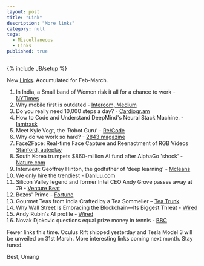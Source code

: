 ```yaml
---
layout: post
title: "Link"
description: "More links"
category: null
tags: 
  - Miscellaneous
  - Links
published: true
---
```

 
{% include JB/setup %}

<p>
New <a href="http://umangsaini.in/tags/#Links-ref">Links</a>. Accumulated for Feb-March.
</p>

1. In India, a Small band of Women risk it all for a chance to work - [NYTimes](http://www.nytimes.com/2016/01/31/world/asia/indian-women-labor-work-force.html?_r=0)
2. Why mobile first is outdated - [Intercom, Medium](https://medium.com/intercom-inside/why-mobile-first-is-outdated-f10a3dc357bd#.pujcz8p6i)
3. Do you really need 10,000 steps a day? - [Cardiogr.am](https://blog.cardiogr.am/2016/02/12/do-you-really-need-10000-steps-a-day-2/)
4. How to Code and Understand DeepMind's Neural Stack Machine. - [Iamtrask](https://iamtrask.github.io/2016/02/25/deepminds-neural-stack-machine/?i=4)
5. Meet Kyle Vogt, the ‘Robot Guru’ - [Re/Code](http://recode.net/2016/03/11/meet-kyle-vogt-the-robot-guru-who-just-sold-his-second-billion-dollar-startup-in-three-years/)
6. Why do we work so hard?  - [2843 magazine](https://www.1843magazine.com/features/why-do-we-work-so-hard)
7. Face2Face: Real-time Face Capture and Reenactment of RGB Videos [Stanford, autoplay](http://www.graphics.stanford.edu/~niessner/thies2016face.html)
8. South Korea trumpets $860-million AI fund after AlphaGo 'shock' - [Nature.com](http://www.nature.com/news/south-korea-trumpets-860-million-ai-fund-after-alphago-shock-1.19595)
9. Interview: Geoffrey Hinton, the godfather of ‘deep learning’ - [Mcleans](http://www.macleans.ca/society/science/the-meaning-of-alphago-the-ai-program-that-beat-a-go-champ/)
10. We only hire the trendiest - [Danluu.com](http://danluu.com/programmer-moneyball/)
11. Silicon Valley legend and former Intel CEO Andy Grove passes away at 79 - [Venture Beat](http://venturebeat.com/2016/03/21/silicon-valley-legend-and-former-intel-ceo-andy-grove-passes-away-at-79/)
12. Bezos' Prime  - [Fortune](http://fortune.com/amazon-jeff-bezos-prime/)
13. Gourmet Teas from India Crafted by a Tea Sommelier –  [Tea Trunk](http://teatrunk.com)
14. Why Wall Street Is Embracing the Blockchain—Its Biggest Threat - [Wired](http://www.wired.com/2016/02/wall-street-is-embracing-the-blockchain-its-biggest-threat/)
15. Andy Rubin's AI profile - [Wired](http://www.wired.com/2016/02/android-inventor-andy-rubin-playground-artificial-intelligence/)
16. Novak Djokovic questions equal prize money in tennis - [BBC](http://www.bbc.com/news/world-us-canada-35859791)


Fewer links this time. Oculus Rift shipped yesterday and Tesla Model 3 will be unveiled on 31st March. More interesting links coming next month. Stay tuned.

Best, Umang
